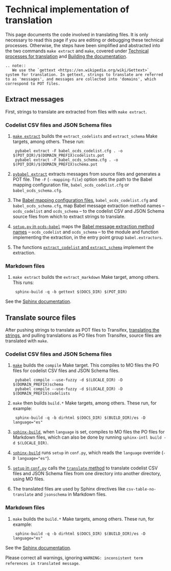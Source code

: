 # Technical implementation of translation

This page documents the code involved in translating files. It is only necessary to read this page if you are editing or debugging these technical processes. Otherwise, the steps have been simplified and abstracted into the two commands `make extract` and `make`, covered under [Technical processes for translation](technical) and [Building the documentation](../technical/build).

```eval_rst
.. note::
   We use the `gettext <https://en.wikipedia.org/wiki/Gettext>`_ system for translation. In gettext, strings to translate are referred to as 'messages', and messages are collected into 'domains', which correspond to POT files.
```

## Extract messages

First, strings to translate are extracted from files with `make extract`.

### Codelist CSV files and JSON Schema files

1. [`make extract`](https://github.com/open-contracting/standard_profile_template/blob/master/include/common.mk#L52-L53) builds the `extract_codelists` and `extract_schema` Make targets, among others. These run:

        pybabel extract -F babel_ocds_codelist.cfg . -o $(POT_DIR)/$(DOMAIN_PREFIX)codelists.pot
        pybabel extract -F babel_ocds_schema.cfg . -o $(POT_DIR)/$(DOMAIN_PREFIX)schema.pot

1. [`pybabel extract`](http://babel.pocoo.org/en/latest/cmdline.html#extract) extracts messages from source files and generates a POT file. The `-F` (`--mapping-file`) option sets the path to the Babel mapping configuration file, `babel_ocds_codelist.cfg` or `babel_ocds_schema.cfg`.

1. The [Babel mapping configuration files](http://babel.pocoo.org/en/latest/messages.html#extraction-method-mapping-and-configuration), `babel_ocds_codelist.cfg` and `babel_ocds_schema.cfg`, map Babel message extraction method names – `ocds_codelist` and `ocds_schema` – to the codelist CSV and JSON Schema source files from which to extract strings to translate.

1. [`setup.py` in `ocds-babel`](https://github.com/open-contracting/ocds-babel/blob/master/setup.py) maps the [Babel message extraction method names](http://babel.pocoo.org/en/latest/messages.html#writing-extraction-methods) – `ocds_codelist` and `ocds_schema` – to the module and function implementing the extraction, in the entry point group `babel.extractors`.

1. The functions [`extract_codelist` and `extract_schema`](https://github.com/open-contracting/ocds-babel/blob/master/ocds_babel/extract.py) implement the extraction.

### Markdown files

1. `make extract` builds the `extract_markdown` Make target, among others. This runs:

        sphinx-build -q -b gettext $(DOCS_DIR) $(POT_DIR)

See the [Sphinx documentation](http://www.sphinx-doc.org/en/master/intl.html#sphinx-internationalization-details).

## Translate source files

After pushing strings to translate as POT files to Transifex, [translating the strings](workflow), and pulling translations as PO files from Transifex, source files are translated with `make`.

### Codelist CSV files and JSON Schema files

1. [`make`](https://github.com/open-contracting/standard_profile_template/blob/master/include/common.mk#L122-L123) builds the `compile` Make target. This compiles to MO files the PO files for codelist CSV files and JSON Schema files.

        pybabel compile --use-fuzzy -d $(LOCALE_DIR) -D $(DOMAIN_PREFIX)schema
        pybabel compile --use-fuzzy -d $(LOCALE_DIR) -D $(DOMAIN_PREFIX)codelists

1. `make` then builds `build.*` Make targets, among others. These run, for example:

        sphinx-build -q -b dirhtml $(DOCS_DIR) $(BUILD_DIR)/es -D language="es"

1. [`sphinx-build`](http://www.sphinx-doc.org/en/master/man/sphinx-build.html), when `language` is set, compiles to MO files the PO files for Markdown files, which can also be done by running `sphinx-intl build -d $(LOCALE_DIR)`.

1. [`sphinx-build`](http://www.sphinx-doc.org/en/master/man/sphinx-build.html) runs `setup` in `conf.py`, which reads the `language` override (`-D language="es"`).

1. [`setup` in `conf.py`](https://github.com/open-contracting/standard_profile_template/blob/master/docs/conf.py#L137) calls the [`translate` method](https://github.com/open-contracting/ocds-babel/blob/master/ocds_babel/translate.py) to translate codelist CSV files and JSON Schema files from one directory into another directory, using MO files.

1. The translated files are used by Sphinx directives like `csv-table-no-translate` and `jsonschema` in Markdown files.

### Markdown files

1. `make` builds the `build.*` Make targets, among others. These run, for example:

        sphinx-build -q -b dirhtml $(DOCS_DIR) $(BUILD_DIR)/es -D language="es"

See the [Sphinx documentation](http://www.sphinx-doc.org/en/master/intl.html#sphinx-internationalization-details).

Please correct all warnings, ignoring `WARNING: inconsistent term references in translated message`.
